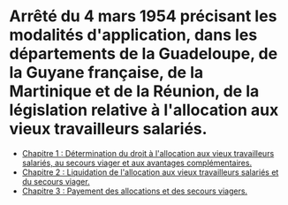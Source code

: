 # Arrêté du 4 mars 1954 précisant les modalités d'application, dans les départements de la Guadeloupe, de la Guyane française, de la Martinique et de la Réunion, de la législation relative à l'allocation aux vieux travailleurs salariés.

- [Chapitre 1 : Détermination du droit à l'allocation aux vieux travailleurs salariés, au secours viager et aux avantages complémentaires.](chapitre-1)
- [Chapitre 2 : Liquidation de l'allocation aux vieux travailleurs salariés et du secours viager.](chapitre-2)
- [Chapitre 3 : Payement des allocations et des secours viagers.](chapitre-3)
